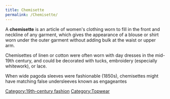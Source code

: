 ```yaml
---
title: Chemisette
permalink: /Chemisette/
---
```


A **chemisette** is an article of women's clothing worn to fill in the
front and neckline of any garment, which gives the appearance of a
blouse or shirt worn under the outer garment without adding bulk at the
waist or upper arm.

Chemisettes of linen or cotton were often worn with day dresses in the
mid-19th century, and could be decorated with tucks, embroidery
(especially whitework), or lace.

When wide pagoda sleeves were fashionable (1850s), chemisettes might
have matching false undersleeves known as engageantes

[Category:19th-century
fashion](/Category:19th-century_fashion "wikilink")
[Category:Topwear](/Category:Topwear "wikilink")